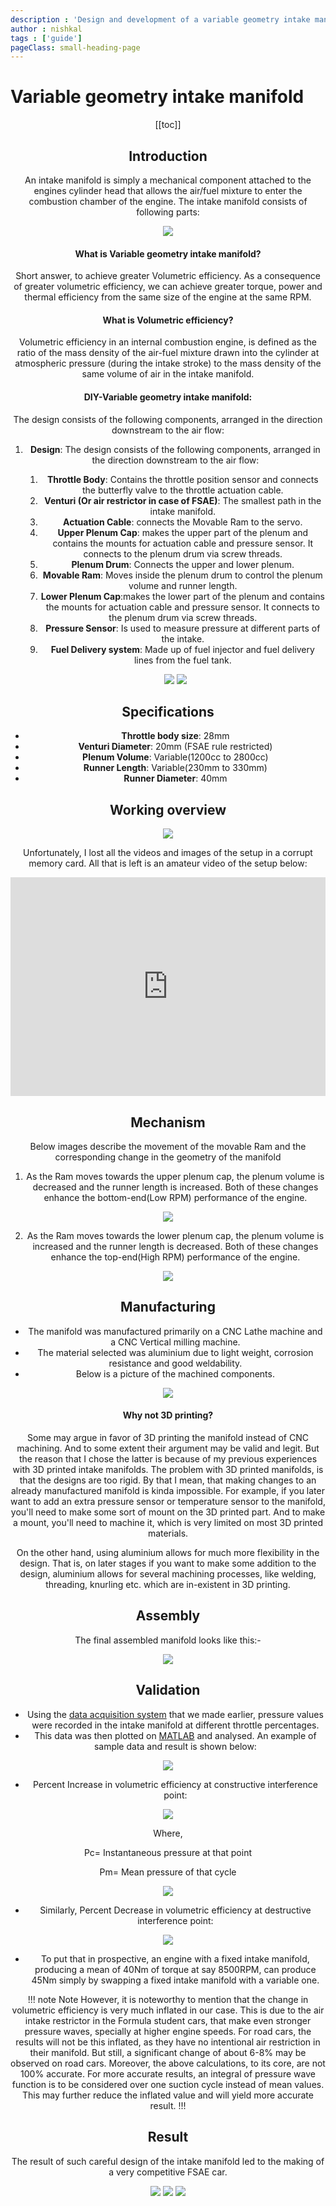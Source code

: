 ```yaml
---
description : 'Design and development of a variable geometry intake manifold'
author : nishkal
tags : ['guide']
pageClass: small-heading-page
---
```


# Variable geometry intake manifold

<Header />

[[toc]]

## Introduction
An intake manifold is simply a mechanical component attached to the engines cylinder head that allows the air/fuel mixture to enter the combustion chamber of the engine. The intake manifold consists of following parts:

![](/pictures/vgim-1.jpg)

#### What is Variable geometry intake manifold?
Short answer, to achieve greater Volumetric efficiency. As a consequence of greater volumetric efficiency, we can achieve greater torque, power and thermal efficiency from the same size of the engine at the same RPM.

#### What is Volumetric efficiency?
Volumetric efficiency in an internal combustion engine, is defined as the ratio of the mass density of the air-fuel mixture drawn into the cylinder at atmospheric pressure (during the intake stroke) to the mass density of the same volume of air in the intake manifold. 

#### DIY-Variable geometry intake manifold: 
The design consists of the following components, arranged in the direction downstream to the air flow:

1. __Design__: The design consists of the following components, arranged in the direction downstream to the air flow:

   1. __Throttle Body__: Contains the throttle position sensor and connects the butterfly valve to the throttle actuation cable.
   2. __Venturi (Or air restrictor in case of FSAE)__: The smallest path in the intake manifold.
   3. __Actuation Cable__: connects the Movable Ram to the servo.
   4. __Upper Plenum Cap__: makes the upper part of the plenum and contains the mounts for actuation     cable and pressure sensor. It connects to the plenum drum via screw threads. 
   5. __Plenum Drum__: Connects the upper and lower plenum. 
   6. __Movable Ram__: Moves inside the plenum drum to control the plenum volume and runner length.
   7. __Lower Plenum Cap__:makes the lower part of the plenum and contains the mounts for actuation     cable and pressure sensor. It connects to the plenum drum via screw threads. 
   8. __Pressure Sensor__: Is used to measure pressure at different parts of the intake.
   9. __Fuel Delivery system__: Made up of fuel injector and fuel delivery lines from the fuel tank.

    <p style="text-align:center">
        <img src="/pictures/vgim-2.jpg"/>
        <img src="/pictures/vgim-3.jpg"/>
    </p>

## Specifications

* __Throttle body size__: 28mm
* __Venturi Diameter__: 20mm (FSAE rule restricted)
* __Plenum Volume__: Variable(1200cc to 2800cc)
* __Runner Length__: Variable(230mm to 330mm)
* __Runner Diameter__: 40mm

## Working overview

![](/pictures/vgim-4.jpg)

Unfortunately, I lost all the videos and images of the setup in a corrupt memory card. All that is left is an amateur video of the setup below:

<iframe width="100%" height="350" src="https://www.youtube.com/embed/yb_dkx9M_fU" frameborder="0" allow="autoplay; encrypted-media" allowfullscreen></iframe>

## Mechanism
Below images describe the movement of the movable Ram and the corresponding change in the geometry of the manifold

1. As the Ram moves towards the upper plenum cap, the plenum volume is decreased and the runner length is increased. Both of these changes enhance the bottom-end(Low RPM) performance of the engine.

<img src="/pictures/vgim-5.jpg"/>

2. As the Ram moves towards the lower plenum cap, the plenum volume is increased and the runner length is decreased. Both of these changes enhance the top-end(High RPM) performance of the engine.

<img src="/pictures/vgim-6.jpg"/>

## Manufacturing
* The manifold was manufactured primarily on a CNC Lathe machine and a CNC Vertical milling machine.
* The material selected was aluminium due to light weight, corrosion resistance and good weldability.
* Below is a picture of the machined components.

<img src="/pictures/vgim-7.png"/>

#### Why not 3D printing?
Some may argue in favor of 3D printing the manifold instead of CNC machining. And to some extent their argument may be valid and legit. But the reason that I chose the latter is because of my previous experiences with 3D printed intake manifolds. The problem with 3D printed manifolds, is that the designs are too rigid. By that I mean, that making changes to an already manufactured manifold is kinda impossible. For example, if you later want to add an extra pressure sensor or temperature sensor to the manifold, you'll need to make some sort of mount on the 3D printed part. And to make a mount, you'll need to machine it, which is very limited on most 3D printed materials. 

On the other hand, using aluminium allows for much more flexibility in the design. That is, on later stages if you want to make some addition to the design, aluminium allows for several machining processes, like welding, threading, knurling etc. which are in-existent in 3D printing.

## Assembly
The final assembled manifold looks like this:-

<img src="/pictures/vgim-8.jpg"/>

## Validation
* Using the [data acquisition system](https://projectmechatronics.blogspot.in/2017/09/data-acquisition-system.html) that we made earlier, pressure values were recorded in the intake manifold at different throttle percentages.
* This data was then plotted on [MATLAB](https://www.mathworks.com/products/matlab.html) and analysed. An example of sample data and result is shown below:

<img src="/pictures/vgim-9.png"/>

* Percent Increase in volumetric efficiency at constructive interference point:

<img src="/pictures/vgim-10.jpg"/>

Where,

Pc= Instantaneous pressure at that point

Pm= Mean pressure of that cycle

<img src="/pictures/vgim-11.jpg"/>

* Similarly, Percent Decrease in volumetric efficiency at destructive interference point:
<img src="/pictures/vgim-12.jpg"/>

* To put that in prospective, an engine with a fixed intake manifold, producing a mean of 40Nm of torque at say 8500RPM, can produce 45Nm simply by swapping a fixed intake manifold with a variable one.

!!! note Note
However, it is noteworthy to mention that the change in volumetric efficiency is very much inflated in our case. This is due to the air intake restrictor in the Formula student cars, that make even stronger pressure waves, specially at higher engine speeds. For road cars, the results will not be this inflated, as they have no intentional air restriction in their manifold. But still, a significant change of about 6-8% may be observed on road cars. Moreover, the above calculations, to its core, are not 100% accurate. For more accurate results, an integral of pressure wave function is to be considered over one suction cycle instead of mean values. This may further reduce the inflated value and will yield more accurate result.
!!!

## Result
The result of such careful design of the intake manifold led to the making of a very competitive FSAE car.

![](/pictures/dr17-6.jpg)
![](/pictures/dr17-8.jpg)
![](/pictures/dr17-9.jpg)



